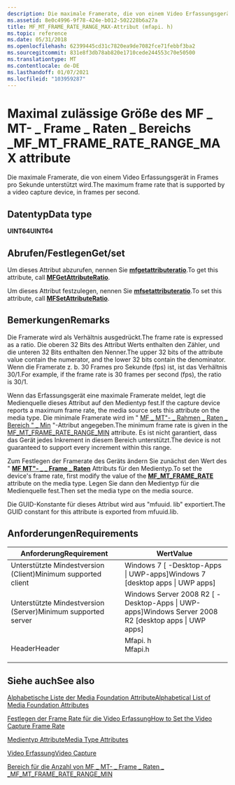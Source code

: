 ```yaml
---
description: Die maximale Framerate, die von einem Video Erfassungsgerät in Frames pro Sekunde unterstützt wird.
ms.assetid: 8e0c4996-9f78-424e-b012-502228b6a27a
title: MF_MT_FRAME_RATE_RANGE_MAX-Attribut (mfapi. h)
ms.topic: reference
ms.date: 05/31/2018
ms.openlocfilehash: 62399445cd31c7820ea9de7082fce71febbf3ba2
ms.sourcegitcommit: 831e8f3db78ab820e1710cede244553c70e50500
ms.translationtype: MT
ms.contentlocale: de-DE
ms.lasthandoff: 01/07/2021
ms.locfileid: "103959287"
---
```

# <a name="mf_mt_frame_rate_range_max-attribute"></a><span data-ttu-id="4a645-103">Maximal zulässige Größe des MF \_ MT- \_ Frame \_ Raten \_ Bereichs \_</span><span class="sxs-lookup"><span data-stu-id="4a645-103">MF\_MT\_FRAME\_RATE\_RANGE\_MAX attribute</span></span>

<span data-ttu-id="4a645-104">Die maximale Framerate, die von einem Video Erfassungsgerät in Frames pro Sekunde unterstützt wird.</span><span class="sxs-lookup"><span data-stu-id="4a645-104">The maximum frame rate that is supported by a video capture device, in frames per second.</span></span>

## <a name="data-type"></a><span data-ttu-id="4a645-105">Datentyp</span><span class="sxs-lookup"><span data-stu-id="4a645-105">Data type</span></span>

<span data-ttu-id="4a645-106">**UINT64**</span><span class="sxs-lookup"><span data-stu-id="4a645-106">**UINT64**</span></span>

## <a name="getset"></a><span data-ttu-id="4a645-107">Abrufen/Festlegen</span><span class="sxs-lookup"><span data-stu-id="4a645-107">Get/set</span></span>

<span data-ttu-id="4a645-108">Um dieses Attribut abzurufen, nennen Sie [**mfgetattributeratio**](/windows/desktop/api/mfapi/nf-mfapi-mfgetattributeratio).</span><span class="sxs-lookup"><span data-stu-id="4a645-108">To get this attribute, call [**MFGetAttributeRatio**](/windows/desktop/api/mfapi/nf-mfapi-mfgetattributeratio).</span></span>

<span data-ttu-id="4a645-109">Um dieses Attribut festzulegen, nennen Sie [**mfsetattributeratio**](/windows/desktop/api/mfapi/nf-mfapi-mfsetattributeratio).</span><span class="sxs-lookup"><span data-stu-id="4a645-109">To set this attribute, call [**MFSetAttributeRatio**](/windows/desktop/api/mfapi/nf-mfapi-mfsetattributeratio).</span></span>

## <a name="remarks"></a><span data-ttu-id="4a645-110">Bemerkungen</span><span class="sxs-lookup"><span data-stu-id="4a645-110">Remarks</span></span>

<span data-ttu-id="4a645-111">Die Framerate wird als Verhältnis ausgedrückt.</span><span class="sxs-lookup"><span data-stu-id="4a645-111">The frame rate is expressed as a ratio.</span></span> <span data-ttu-id="4a645-112">Die oberen 32 Bits des Attribut Werts enthalten den Zähler, und die unteren 32 Bits enthalten den Nenner.</span><span class="sxs-lookup"><span data-stu-id="4a645-112">The upper 32 bits of the attribute value contain the numerator, and the lower 32 bits contain the denominator.</span></span> <span data-ttu-id="4a645-113">Wenn die Framerate z. b. 30 Frames pro Sekunde (fps) ist, ist das Verhältnis 30/1.</span><span class="sxs-lookup"><span data-stu-id="4a645-113">For example, if the frame rate is 30 frames per second (fps), the ratio is 30/1.</span></span>

<span data-ttu-id="4a645-114">Wenn das Erfassungsgerät eine maximale Framerate meldet, legt die Medienquelle dieses Attribut auf den Medientyp fest.</span><span class="sxs-lookup"><span data-stu-id="4a645-114">If the capture device reports a maximum frame rate, the media source sets this attribute on the media type.</span></span> <span data-ttu-id="4a645-115">Die minimale Framerate wird im " [MF \_ MT"- \_ Rahmen \_ Raten \_ Bereich " \_ Min](mf-mt-frame-rate-range-min.md) "-Attribut angegeben.</span><span class="sxs-lookup"><span data-stu-id="4a645-115">The minimum frame rate is given in the [MF\_MT\_FRAME\_RATE\_RANGE\_MIN](mf-mt-frame-rate-range-min.md) attribute.</span></span> <span data-ttu-id="4a645-116">Es ist nicht garantiert, dass das Gerät jedes Inkrement in diesem Bereich unterstützt.</span><span class="sxs-lookup"><span data-stu-id="4a645-116">The device is not guaranteed to support every increment within this range.</span></span>

<span data-ttu-id="4a645-117">Zum Festlegen der Framerate des Geräts ändern Sie zunächst den Wert des " [**MF MT"- \_ \_ Frame \_ Raten**](mf-mt-frame-rate-attribute.md) Attributs für den Medientyp.</span><span class="sxs-lookup"><span data-stu-id="4a645-117">To set the device's frame rate, first modify the value of the [**MF\_MT\_FRAME\_RATE**](mf-mt-frame-rate-attribute.md) attribute on the media type.</span></span> <span data-ttu-id="4a645-118">Legen Sie dann den Medientyp für die Medienquelle fest.</span><span class="sxs-lookup"><span data-stu-id="4a645-118">Then set the media type on the media source.</span></span>

<span data-ttu-id="4a645-119">Die GUID-Konstante für dieses Attribut wird aus "mfuuid. lib" exportiert.</span><span class="sxs-lookup"><span data-stu-id="4a645-119">The GUID constant for this attribute is exported from mfuuid.lib.</span></span>

## <a name="requirements"></a><span data-ttu-id="4a645-120">Anforderungen</span><span class="sxs-lookup"><span data-stu-id="4a645-120">Requirements</span></span>



| <span data-ttu-id="4a645-121">Anforderung</span><span class="sxs-lookup"><span data-stu-id="4a645-121">Requirement</span></span> | <span data-ttu-id="4a645-122">Wert</span><span class="sxs-lookup"><span data-stu-id="4a645-122">Value</span></span> |
|-------------------------------------|------------------------------------------------------------------------------------|
| <span data-ttu-id="4a645-123">Unterstützte Mindestversion (Client)</span><span class="sxs-lookup"><span data-stu-id="4a645-123">Minimum supported client</span></span><br/> | <span data-ttu-id="4a645-124">Windows 7 \[ -Desktop-Apps \| UWP-apps\]</span><span class="sxs-lookup"><span data-stu-id="4a645-124">Windows 7 \[desktop apps \| UWP apps\]</span></span><br/>                                  |
| <span data-ttu-id="4a645-125">Unterstützte Mindestversion (Server)</span><span class="sxs-lookup"><span data-stu-id="4a645-125">Minimum supported server</span></span><br/> | <span data-ttu-id="4a645-126">Windows Server 2008 R2 \[ -Desktop-Apps \| UWP-apps\]</span><span class="sxs-lookup"><span data-stu-id="4a645-126">Windows Server 2008 R2 \[desktop apps \| UWP apps\]</span></span><br/>                     |
| <span data-ttu-id="4a645-127">Header</span><span class="sxs-lookup"><span data-stu-id="4a645-127">Header</span></span><br/>                   | <dl> <span data-ttu-id="4a645-128"><dt>Mfapi. h</dt></span><span class="sxs-lookup"><span data-stu-id="4a645-128"><dt>Mfapi.h</dt></span></span> </dl> |



## <a name="see-also"></a><span data-ttu-id="4a645-129">Siehe auch</span><span class="sxs-lookup"><span data-stu-id="4a645-129">See also</span></span>

<dl> <dt>

[<span data-ttu-id="4a645-130">Alphabetische Liste der Media Foundation Attribute</span><span class="sxs-lookup"><span data-stu-id="4a645-130">Alphabetical List of Media Foundation Attributes</span></span>](alphabetical-list-of-media-foundation-attributes.md)
</dt> <dt>

[<span data-ttu-id="4a645-131">Festlegen der Frame Rate für die Video Erfassung</span><span class="sxs-lookup"><span data-stu-id="4a645-131">How to Set the Video Capture Frame Rate</span></span>](how-to-set-the-video-capture-frame-rate.md)
</dt> <dt>

[<span data-ttu-id="4a645-132">Medientyp Attribute</span><span class="sxs-lookup"><span data-stu-id="4a645-132">Media Type Attributes</span></span>](media-type-attributes.md)
</dt> <dt>

[<span data-ttu-id="4a645-133">Video Erfassung</span><span class="sxs-lookup"><span data-stu-id="4a645-133">Video Capture</span></span>](video-capture.md)
</dt> <dt>

[<span data-ttu-id="4a645-134">Bereich für die Anzahl von MF \_ MT- \_ Frame \_ Raten \_ \_</span><span class="sxs-lookup"><span data-stu-id="4a645-134">MF\_MT\_FRAME\_RATE\_RANGE\_MIN</span></span>](mf-mt-frame-rate-range-min.md)
</dt> </dl>

 

 




